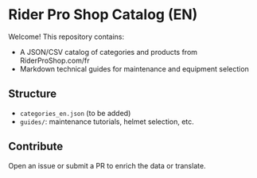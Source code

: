 # Rider Pro Shop Catalog (EN)

Welcome! This repository contains:
- A JSON/CSV catalog of categories and products from RiderProShop.com/fr  
- Markdown technical guides for maintenance and equipment selection  

## Structure
- `categories_en.json` (to be added)  
- `guides/`: maintenance tutorials, helmet selection, etc.  

## Contribute
Open an issue or submit a PR to enrich the data or translate.
